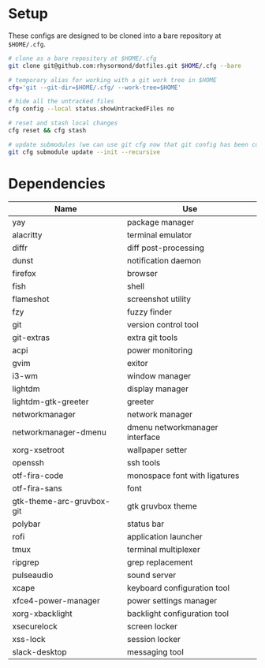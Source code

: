 # Setup

These configs are designed to be cloned into a bare repository at `$HOME/.cfg`.

```bash
# clone as a bare repository at $HOME/.cfg
git clone git@github.com:rhysormond/dotfiles.git $HOME/.cfg --bare

# temporary alias for working with a git work tree in $HOME
cfg='git --git-dir=$HOME/.cfg/ --work-tree=$HOME'

# hide all the untracked files
cfg config --local status.showUntrackedFiles no

# reset and stash local changes
cfg reset && cfg stash

# update submodules (we can use git cfg now that git config has been copied)
git cfg submodule update --init --recursive
```

# Dependencies

| Name                      | Use                            |
| ------------------------- | ------------------------------ |
| yay                       | package manager                |
| alacritty                 | terminal emulator              |
| diffr                     | diff post-processing           |
| dunst                     | notification daemon            |
| firefox                   | browser                        |
| fish                      | shell                          |
| flameshot                 | screenshot utility             |
| fzy                       | fuzzy finder                   |
| git                       | version control tool           |
| git-extras                | extra git tools                |
| acpi                      | power monitoring               |
| gvim                      | exitor                         |
| i3-wm                     | window manager                 |
| lightdm                   | display manager                |
| lightdm-gtk-greeter       | greeter                        |
| networkmanager            | network manager                |
| networkmanager-dmenu      | dmenu networkmanager interface |
| xorg-xsetroot             | wallpaper setter               |
| openssh                   | ssh tools                      |
| otf-fira-code             | monospace font with ligatures  |
| otf-fira-sans             | font                           |
| gtk-theme-arc-gruvbox-git | gtk gruvbox theme              |
| polybar                   | status bar                     |
| rofi                      | application launcher           |
| tmux                      | terminal multiplexer           |
| ripgrep                   | grep replacement               |
| pulseaudio                | sound server                   |
| xcape                     | keyboard configuration tool    |
| xfce4-power-manager       | power settings manager         |
| xorg-xbacklight           | backlight configuration tool   |
| xsecurelock               | screen locker                  |
| xss-lock                  | session locker                 |
| slack-desktop             | messaging tool                 |

